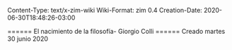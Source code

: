 Content-Type: text/x-zim-wiki
Wiki-Format: zim 0.4
Creation-Date: 2020-06-30T18:48:26-03:00

====== El nacimiento de la filosofía- Giorgio Colli ======
Creado martes 30 junio 2020

